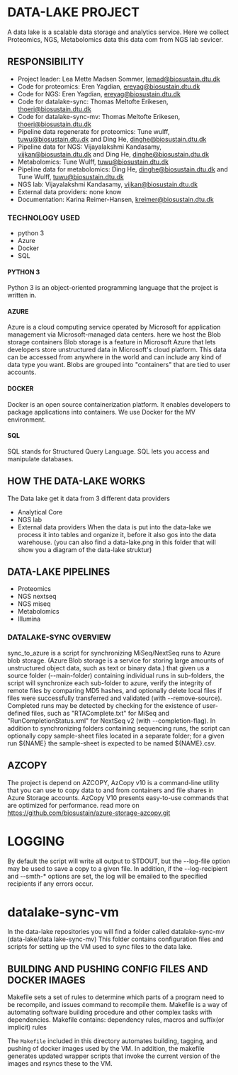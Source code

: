 # DATA-LAKE PROJECT
A data lake is a scalable data storage and analytics service.
Here we collect Proteomics, NGS, Metabolomics data this data com from NGS lab sevicer.  

## RESPONSIBILITY
- Project leader: Lea Mette Madsen Sommer, lemad@biosustain.dtu.dk
- Code for proteomics: Eren Yagdian, ereyag@biosustain.dtu.dk
- Code for NGS: Eren Yagdian, ereyag@biosustain.dtu.dk
- Code for datalake-sync: Thomas Meltofte Erikesen, thoeri@biosustain.dtu.dk
- Code for datalake-sync-mv: Thomas Meltofte Erikesen, thoeri@biosustain.dtu.dk
- Pipeline data regenerate for proteomics: Tune wulff, tuwu@biosustain.dtu.dk and Ding He, dinghe@biosustain.dtu.dk
- Pipeline data for NGS: Vijayalakshmi Kandasamy, vijkan@biosustain.dtu.dk and Ding He, dinghe@biosustain.dtu.dk
- Metabolomics: Tune Wulff, tuwu@biosustain.dtu.dk
- Pipeline data for metabolomics: Ding He, dinghe@biosustain.dtu.dk and Tune Wulff, tuwu@biosustain.dtu.dk
- NGS lab: Vijayalakshmi Kandasamy, vijkan@biosustain.dtu.dk
- External data providers: none know
- Documentation: Karina Reimer-Hansen, kreimer@biosustain.dtu.dk

### TECHNOLOGY USED
- python 3
- Azure
- Docker
- SQL

#### PYTHON 3
Python 3 is an object-oriented programming language that the project is written in.

#### AZURE
Azure is a cloud computing service operated by Microsoft for application management via Microsoft-managed data centers.
here we host the Blob storage containers
Blob storage is a feature in Microsoft Azure that lets developers store unstructured data in Microsoft's cloud platform. This data can be accessed from anywhere in the world and can include any kind of data type you want. Blobs are grouped into "containers" that are tied to user accounts.

#### DOCKER
Docker is an open source containerization platform.
It enables developers to package applications into containers.
We use Docker for the MV environment.

#### SQL
SQL stands for Structured Query Language.
SQL lets you access and manipulate databases.

## HOW THE DATA-LAKE WORKS
The Data lake get it data from 3 different data providers
- Analytical Core
- NGS lab
- External data providers
When the data is put into the data-lake we process it into tables and organize it, before it also gos into the data warehouse.
(you can also find a data-lake.png in this folder that will show you a diagram of the data-lake struktur)

## DATA-LAKE PIPELINES
- Proteomics
- NGS nextseq
- NGS miseq
- Metabolomics
- Illumina

### DATALAKE-SYNC OVERVIEW
sync_to_azure is a script for synchronizing MiSeq/NextSeq runs to Azure
blob storage.
(Azure Blob storage is a service for storing large amounts of unstructured object data, such as text or binary data.)
that given us a source folder (--main-folder) containing individual runs
in sub-folders, the script will synchronize each sub-folder to azure, verify
the integrity of remote files by comparing MD5 hashes, and optionally delete
local files if files were successfully transferred and validated (with
--remove-source).
Completed runs may be detected by checking for the existence of user-defined
files, such as "RTAComplete.txt" for MiSeq and "RunCompletionStatus.xml" for
NextSeq v2 (with --completion-flag).
In addition to synchronizing folders containing sequencing runs, the script
can optionally copy sample-sheet files located in a separate folder; for a
given run ${NAME} the sample-sheet is expected to be named ${NAME}.csv.
 
## AZCOPY
The project is depend on AZCOPY, 
AzCopy v10 is a command-line utility that you can use to copy data to and from containers and file shares in Azure Storage accounts. 
AzCopy V10 presents easy-to-use commands that are optimized for performance.
read more on https://github.com/biosustain/azure-storage-azcopy.git

# LOGGING
By default the script will write all output to STDOUT, but the --log-file
option may be used to save a copy to a given file. In addition, if the
--log-recipient and --smth-\* options are set, the log will be emailed to
the specified recipients if any errors occur.
 
# datalake-sync-vm
In the data-lake repositories you will find a folder called datalake-sync-mv (data-lake/data lake-sync-mv)
This folder contains configuration files and scripts for setting up the VM used to sync files to the data lake.
 
## BUILDING AND PUSHING CONFIG FILES AND DOCKER IMAGES

Makefile sets a set of rules to determine which parts of a program need to be recompile, and issues command to recompile them. Makefile is a way of automating software building procedure and other complex tasks with dependencies. Makefile contains: dependency rules, macros and suffix(or implicit) rules
 
The `Makefile` included in this directory automates building, tagging, and pushing of docker images used by the VM. In addition, 
the makefile generates updated wrapper scripts that invoke the current version of the images and rsyncs these to the VM.